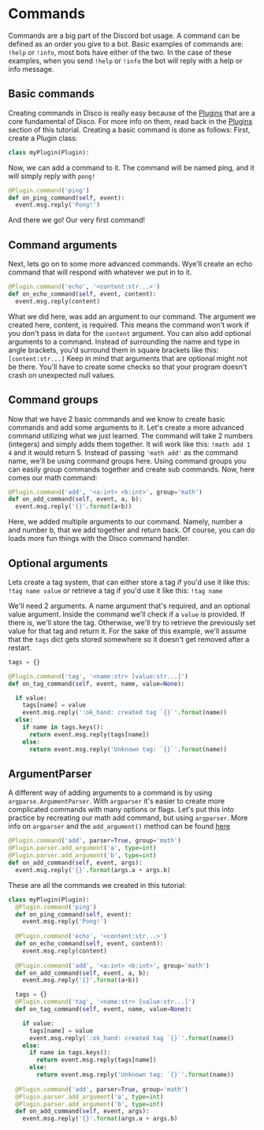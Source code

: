 # Commands

Commands are a big part of the Discord bot usage. A command can be defined as an order you give to a bot. Basic examples of commands are:
`!help` or `!info`, most bots have either of the two.
In the case of these examples, when you send `!help` or `!info` the bot will reply with a help or info message.

## Basic commands

Creating commands in Disco is really easy because of the [Plugins](https://b1naryth1ef.github.io/disco/bot_tutorial/building_block_plugins.html) that are a core fundamental of Disco. For more info on them, read back in the [Plugins](https://b1naryth1ef.github.io/disco/bot_tutorial/building_block_plugins.html) section of this tutorial. Creating a basic command is done as follows:
First, create a Plugin class:
```py
class myPlugin(Plugin):
```
Now, we can add a command to it. The command will be named ping, and it will simply reply with `pong!`
```py
@Plugin.command('ping')
def on_ping_command(self, event):
  event.msg.reply('Pong!')
```
And there we go! Our very first command!

## Command arguments

Next, lets go on to some more advanced commands. Wye'll create an echo command that will respond with whatever we put in to it.
```py
@Plugin.command('echo', '<content:str...>')
def on_echo_command(self, event, content):
  event.msg.reply(content)
```
What we did here, was add an argument to our command. The argument we created here, content, is required. This means the command won't work if you don't pass in data for the `content` argument.
You can also add optional arguments to a command. Instead of surrounding the name and type in angle brackets, you'd surround them in square brackets like this: `[content:str...]`
Keep in mind that arguments that are optional might not be there. You'll have to create some checks so that your program doesn't crash on unexpected null values.

## Command groups

Now that we have 2 basic commands and we know to create basic commands and add some arguments to it. Let's create a more advanced command utilizing what we just learned.
The command will take 2 numbers (integers) and simply adds them together. It will work like this: `!math add 1 4` and it would return 5. Instead of passing `'math add'` as the command name, we'll be using command groups here.
Using command groups you can easily group commands together and create sub commands. Now, here comes our math command:
```py
@Plugin.command('add', '<a:int> <b:int>', group='math')
def on_add_command(self, event, a, b):
  event.msg.reply('{}'.format(a+b))
```
Here, we added multiple arguments to our command. Namely, number a and number b, that we add together and return back. Of course, you can do loads more fun things with the Disco command handler.

## Optional arguments

Lets create a tag system, that can either store a tag if you'd use it like this: `!tag name value` or retrieve a tag if you'd use it like this: `!tag name`

We'll need 2 arguments. A name argument that's required, and an optional value argument. Inside the command we'll check if a `value` is provided. If there is, we'll store the tag. Otherwise, we'll try to retrieve the previously set value for that tag and return it.
For the sake of this example, we'll assume that the `tags` dict gets stored somewhere so it doesn't get removed after a restart.
```py
tags = {}

@Plugin.command('tag', '<name:str> [value:str...]')
def on_tag_command(self, event, name, value=None):

  if value:
    tags[name] = value
    event.msg.reply(':ok_hand: created tag `{}`'.format(name))
  else:
    if name in tags.keys():
      return event.msg.reply(tags[name])
    else:
      return event.msg.reply('Unknown tag: `{}`'.format(name))
```

## ArgumentParser

A different way of adding arguments to a command is by using `argparse.ArgumentParser`. With `argparser` it's easier to create more complicated commands with many options or flags.
Let's put this into practice by recreating our math add command, but using `argparser`. More info on `argparser` and the `add_argument()` method can be found [here](https://docs.python.org/2/library/argparse.html#the-add-argument-method)
```py
@Plugin.command('add', parser=True, group='math')
@Plugin.parser.add_argument('a', type=int)
@Plugin.parser.add_argument('b', type=int)
def on_add_command(self, event, args):
  event.msg.reply('{}'.format(args.a + args.b)
```

These are all the commands we created in this tutorial:
```py
class myPlugin(Plugin):
  @Plugin.command('ping')
  def on_ping_command(self, event):
    event.msg.reply('Pong!')
    
  @Plugin.command('echo', '<content:str...>')
  def on_echo_command(self, event, content):
    event.msg.reply(content)
    
  @Plugin.command('add', '<a:int> <b:int>', group='math')
  def on_add_command(self, event, a, b):
    event.msg.reply('{}'.format(a+b))

  tags = {}
  @Plugin.command('tag', '<name:str> [value:str...]')
  def on_tag_command(self, event, name, value=None):

    if value:
      tags[name] = value
      event.msg.reply(':ok_hand: created tag `{}`'.format(name))
    else:
      if name in tags.keys():
        return event.msg.reply(tags[name])
      else:
        return event.msg.reply('Unknown tag: `{}`'.format(name))
        
  @Plugin.command('add', parser=True, group='math')
  @Plugin.parser.add_argument('a', type=int)
  @Plugin.parser.add_argument('b', type=int)
  def on_add_command(self, event, args):
    event.msg.reply('{}'.format(args.a + args.b)
```
